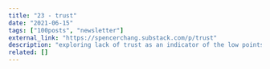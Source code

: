 ```yaml
---
title: "23 - trust"
date: "2021-06-15"
tags: ["100posts", "newsletter"]
external_link: "https://spencerchang.substack.com/p/trust"
description: "exploring lack of trust as an indicator of the low points of my life"
related: []
---
```

